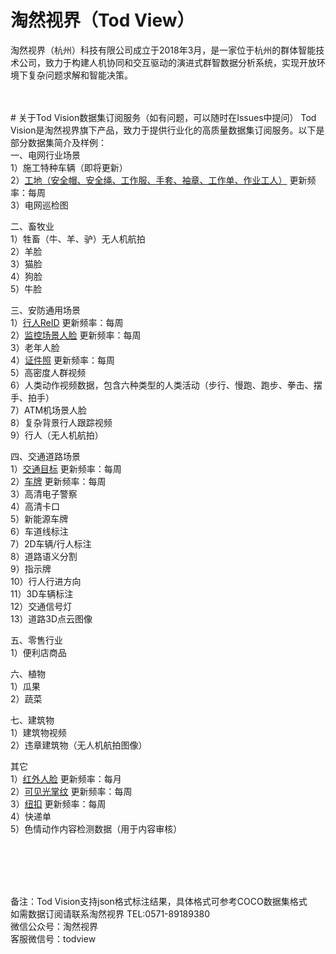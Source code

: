 # 淘然视界（Tod View）
淘然视界（杭州）科技有限公司成立于2018年3月，是一家位于杭州的群体智能技术公司，致力于构建人机协同和交互驱动的演进式群智数据分析系统，实现开放环境下复杂问题求解和智能决策。<br> <br>

<div class="msg_desc">
<img style="max-width:100%;overflow:hidden;" src="https://github.com/tubceanhlj/tod_vision/blob/master/imgs/post-todview.jpeg" alt="">
</div>
<br>
# 关于Tod Vision数据集订阅服务（如有问题，可以随时在Issues中提问）
Tod Vision是淘然视界旗下产品，致力于提供行业化的高质量数据集订阅服务。以下是部分数据集简介及样例：<br>
一、电网行业场景<br>
1）施工特种车辆（即将更新）<br>
2）<a href="https://github.com/cmhu/Construction-site ">工地（安全帽、安全绳、工作服、手套、袖章、工作单、作业工人）</a> 更新频率：每周<br>
3）电网巡检图<br>

二、畜牧业<br>
1）牲畜（牛、羊、驴）无人机航拍<br>
2）羊脸<br>
3）猫脸<br>
4）狗脸<br>
5）牛脸<br>

三、安防通用场景<br>
1）<a href="https://github.com/tubceanhlj/tod-ReID">行人ReID</a> 更新频率：每周<br>
2）<a href="https://github.com/cmhu/Monitoring-scene-face-data">监控场景人脸</a> 更新频率：每周<br>
3）老年人脸<br>
4）<a href="https://github.com/cmhu/ID-face">证件照</a> 更新频率：每周<br>
5）高密度人群视频<br>
6）人类动作视频数据，包含六种类型的人类活动（步行、慢跑、跑步、拳击、摆手、拍手）<br>
7）ATM机场景人脸<br>
8）复杂背景行人跟踪视频<br>
9）行人（无人机航拍）<br>

四、交通道路场景<br>
1）<a href="https://github.com/cmhu/Traffic-target-detection">交通目标</a> 更新频率：每周<br>
2）<a href="https://github.com/cmhu/License-plate">车牌</a> 更新频率：每周<br>
3）高清电子警察<br>
4）高清卡口<br>
5）新能源车牌<br>
6）车道线标注<br>
7）2D车辆/行人标注<br>
8）道路语义分割<br>
9）指示牌<br>
10）行人行进方向<br>
11）3D车辆标注<br>
12）交通信号灯<br>
13）道路3D点云图像<br>

五、零售行业<br>
1）便利店商品<br>

六、植物<br>
1）瓜果<br>
2）蔬菜<br>

七、建筑物<br>
1）建筑物视频<br>
2）违章建筑物（无人机航拍图像）<br>

其它<br>
1）<a href="https://github.com/tubceanhlj/tod-ifface">红外人脸</a> 更新频率：每月<br>
2）<a href="https://github.com/tubceanhlj/tod-palm">可见光掌纹</a> 更新频率：每周<br>
3）<a href="https://github.com/cmhu/Button-recognition">纽扣</a> 更新频率：每周<br>
4）快递单<br>
5）色情动作内容检测数据（用于内容审核）<br>



<br><br><br><br>

备注：Tod Vision支持json格式标注结果，具体格式可参考COCO数据集格式<br> 
如需数据订阅请联系淘然视界 TEL:0571-89189380<br> 
微信公众号：淘然视界<br> 
客服微信号：todview<br> 

